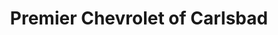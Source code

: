 ---
title: "Premier Chevrolet of Carlsbad"
url: /carlsbad/premier-chevrolet-of-carlsbad/
shop: car
---